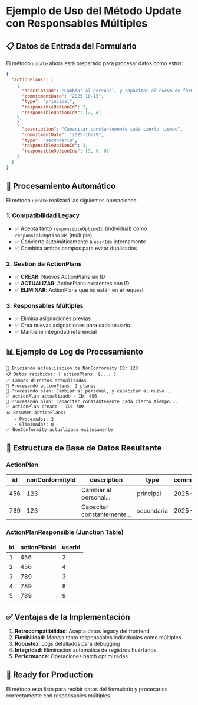 # Ejemplo de Uso del Método Update con Responsables Múltiples

## 📋 Datos de Entrada del Formulario

El método `update` ahora está preparado para procesar datos como estos:

```json
{
  "actionPlans": [
    {
      "description": "Cambiar al personal, y capacitar al nuevo de forma correcta para evitar que la vuelvan a c@%&je$$$tear",
      "commitmentDate": "2025-10-15",
      "type": "principal",
      "responsibleOptionId": 2,
      "responsibleOptionIds": [2, 4]
    },
    {
      "description": "Capacitar constantemente cada cierto tiempo",
      "commitmentDate": "2025-10-29",
      "type": "secundaria",
      "responsibleOptionId": 3,
      "responsibleOptionIds": [3, 8, 9]
    }
  ]
}
```

## 🔄 Procesamiento Automático

El método `update` realizará las siguientes operaciones:

### 1. **Compatibilidad Legacy**
- ✅ Acepta tanto `responsibleOptionId` (individual) como `responsibleOptionIds` (múltiple)
- ✅ Convierte automáticamente a `userIds` internamente
- ✅ Combina ambos campos para evitar duplicados

### 2. **Gestión de ActionPlans**
- ✅ **CREAR**: Nuevos ActionPlans sin ID
- ✅ **ACTUALIZAR**: ActionPlans existentes con ID
- ✅ **ELIMINAR**: ActionPlans que no están en el request

### 3. **Responsables Múltiples**
- ✅ Elimina asignaciones previas
- ✅ Crea nuevas asignaciones para cada usuario
- ✅ Mantiene integridad referencial

## 📊 Ejemplo de Log de Procesamiento

```
🔄 Iniciando actualización de NonConformity ID: 123
📋 Datos recibidos: { actionPlans: [...] }
✅ Campos directos actualizados
🔄 Procesando actionPlans: 2 planes
📝 Procesando plan: Cambiar al personal, y capacitar al nuevo...
✅ ActionPlan actualizado - ID: 456
📝 Procesando plan: Capacitar constantemente cada cierto tiempo...
✅ ActionPlan creado - ID: 789
📊 Resumen ActionPlans:
   - Procesados: 2
   - Eliminados: 0
✅ NonConformity actualizada exitosamente
```

## 🎯 Estructura de Base de Datos Resultante

### ActionPlan
| id | nonConformityId | description | type | commitmentDate |
|----|-----------------|-------------|------|----------------|
| 456 | 123 | Cambiar al personal... | principal | 2025-10-15 |
| 789 | 123 | Capacitar constantemente... | secundaria | 2025-10-29 |

### ActionPlanResponsible (Junction Table)
| id | actionPlanId | userId |
|----|--------------|--------|
| 1  | 456          | 2      |
| 2  | 456          | 4      |
| 3  | 789          | 3      |
| 4  | 789          | 8      |
| 5  | 789          | 9      |

## ✅ Ventajas de la Implementación

1. **Retrocompatibilidad**: Acepta datos legacy del frontend
2. **Flexibilidad**: Maneja tanto responsables individuales como múltiples
3. **Robustez**: Logs detallados para debugging
4. **Integridad**: Eliminación automática de registros huérfanos
5. **Performance**: Operaciones batch optimizadas

## 🚀 Ready for Production

El método está listo para recibir datos del formulario y procesarlos correctamente con responsables múltiples.